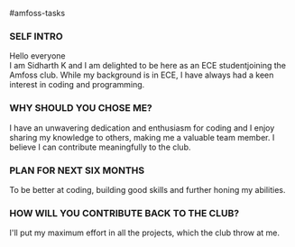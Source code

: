 #amfoss-tasks

### SELF INTRO
Hello everyone<br>
I am Sidharth K and I am delighted to be here as an ECE studentjoining the Amfoss club. While my background is in ECE, I have always had a keen interest in coding and programming.

### WHY SHOULD YOU CHOSE ME?
I have an unwavering dedication and enthusiasm for coding and I enjoy sharing my knowledge to others, making me a valuable team member. I believe I can contribute meaningfully to the club.

### PLAN FOR NEXT SIX MONTHS
To be better at coding, building good skills and further honing my abilities.

### HOW WILL YOU CONTRIBUTE BACK TO THE CLUB?
I'll put my maximum effort in all the projects, which the club throw at me.
